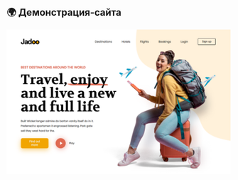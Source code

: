 ## 🌍 Демонстрация-сайта
[![Превью Сайта](preview-site.png)](https://v1nstery.github.io/Jadoo-travel/)

